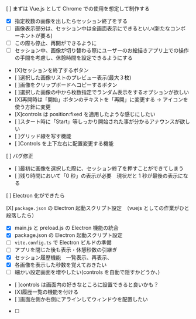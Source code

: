 [ ] まずは Vue.js として Chrome での使用を想定して制作する

- [x] 指定枚数の画像を出したらセッション終了をする
- [ ] 画像表示部分は、セッション中は全画面表示にできるといい(新たなコンポーネントが要る)
- [ ] この際も停止、再開ができるように
- [ ] セッション中、画像が切り替わる際にユーザーのお絵描きアプリ上での操作の手間を考慮し、休憩時間を設定できるようにする
- [X]セッションを終了するボタン
- [ ]選択した画像リストのプレビュー表示(最大３枚)
- [ ]画像をクリップボードへコピーするボタン
- [ ]選択した画像の中から枚数指定でランダム表示をするオプションが欲しい
- [X]再開時は「開始」ボタンのテキストを「再開」に変更する → アイコンを使う方針に変更
- [X]controls は position:fixed を適用したような感じにしたい
- [ ]スタート時に「Start」等しっかり開始された事が分かるアナウンスが欲しい
- [ ]グリッド線を写す機能
- [ ]Controls を上下左右に配置変更する機能

[ ] バグ修正

- [ ]最初に画像を選択した際に、セッション終了を押すことができてしまう
- [ ]残り時間において「0 秒」の表示が必要　現状だと 1 秒が最後の表示になる

[ ] Electron 化ができたら

[X] `package.json` の Electron 起動スクリプト設定　（vuejs としての作業がひと段落したら）

- [x] main.js と preload.js の Electron 機能の統合
- [x] package.json の Electron 起動スクリプト設定
- [ ] `vite.config.ts` で Electron ビルドの準備
- [ ] アプリを閉じた後も表示・休憩秒数の引継ぎ
- [x] セッション履歴機能　一覧表示、再表示、
- [x] 各画像を表示した秒数を覚えておきたい
- [ ] 細かい設定画面を増やしたい(controls を自動で隠すかどうか、)
- [ ]controls は画面内の好きなところに設置できると良いかも？
- [X]履歴一覧の機能を付ける
- [ ]画面左側か右側にアラインしてウィンドウを配置したい
- [ ]
